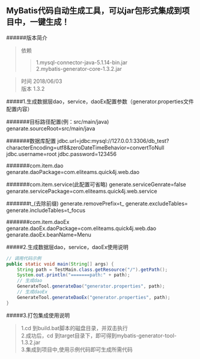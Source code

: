 MyBatis代码自动生成工具，可以jar包形式集成到项目中，一键生成！
-

######版本简介
>依赖
>>1.mysql-connector-java-5.1.14-bin.jar<br>
>>2.mybatis-generator-core-1.3.2.jar<br>

>时间 2018/06/03<br>
>版本 1.3.2<br>

#####1.生成数据层dao，service，daoEx配置参数（generator.properties文件配置内容）

#######目标路径配置(例：src/main/java)
	genarate.sourceRoot=src/main/java

#######数据库配置
	jdbc.url=jdbc:mysql://127.0.0.1:3306/db_test?characterEncoding=utf8&zeroDateTimeBehavior=convertToNull
	jdbc.username=root
	jdbc.password=123456

#######com.item.dao
	genarate.daoPackage=com.eliteams.quick4j.web.dao

#######com.item.service(此配置可省略)
	generate.serviceGenrate=false
	genarate.servicePackage=com.eliteams.quick4j.web.service

#######t_(去除前缀)
	generate.removePrefix=t_
	generate.excludeTables=
	generate.includeTables=t_focus

#######com.item.daoEx
	genarate.daoEx.daoPackage=com.eliteams.quick4j.web.dao
	genarate.daoEx.beanName=Menu





#####2.生成数据层dao，service，daoEx使用说明
```java
// 调用代码示例
public static void main(String[] args) {
	String path = TestMain.class.getResource("/").getPath();
	System.out.println("=======path:" + path);
	// 生成dao
	GenerateTool.generateDao("generator.properties", path);
	// 生成daoEx
	GenerateTool.generateDaoEx("generator.properties", path);
}
```
#####3.打包集成使用说明
>1.cd 到build.bat脚本的磁盘目录，并双击执行<br>
>2.成功后，cd 到target目录下，即可得到mybatis-generator-tool-1.3.2.jar<br>
>3.集成到项目中,使用示例代码即可生成所需代码<br>

